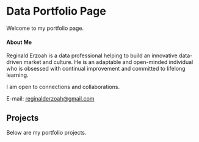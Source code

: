 # Data Portfolio Page
Welcome to my portfolio page.

#### About Me
Reginald Erzoah is a data professional helping to build an innovative data-driven market and culture.
He is an adaptable and open-minded individual who is obsessed with continual improvement and committed to lifelong learning.

I am open to connections and collaborations.

E-mail: reginalderzoah@gmail.com


## Projects
Below are my portfolio projects.


